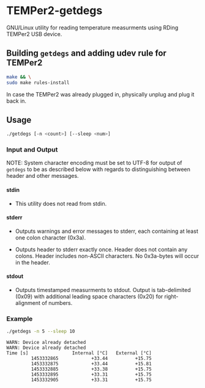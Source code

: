 # TEMPer2-getdegs

GNU/Linux utility for reading temperature measurments
using RDing TEMPer2 USB device.

## Building `getdegs` and adding udev rule for TEMPer2

```bash
make && \
sudo make rules-install
```

In case the TEMPer2 was already plugged in,
physically unplug and plug it back in.

## Usage

```bash
./getdegs [-n <count>] [--sleep <num>]
```

### Input and Output

NOTE: System character encoding must be set to UTF-8
for output of `getdegs` to be as described below
with regards to distinguishing between header and other messages.

#### stdin

* This utility does not read from stdin.

#### stderr

* Outputs warnings and error messages to stderr, each containing
  at least one colon character (0x3a).

* Outputs header to stderr exactly once. Header does not contain any colons.
  Header includes non-ASCII characters. No 0x3a-bytes will occur in the header.

#### stdout

* Outputs timestamped measurments to stdout. Output is
  tab-delimited (0x09) with additional leading space characters (0x20)
  for right-alignment of numbers.

### Example

```bash
./getdegs -n 5 --sleep 10
```

```
WARN: Device already detached
WARN: Device already detached
Time [s]                Internal [°C]   External [°C]
         1453332865            +33.44          +15.75
         1453332875            +33.44          +15.81
         1453332885            +33.38          +15.75
         1453332895            +33.31          +15.75
         1453332905            +33.31          +15.75
```
